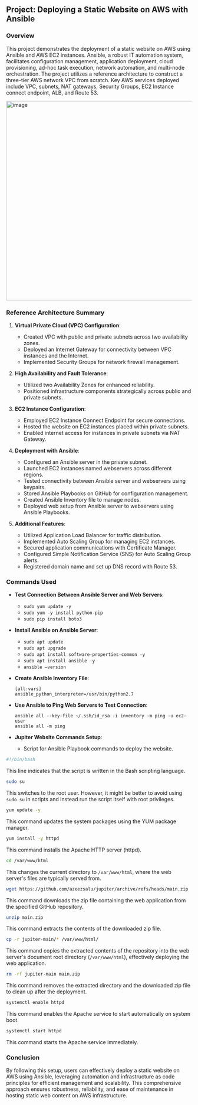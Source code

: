 ## Project: Deploying a Static Website on AWS with Ansible

### Overview
This project demonstrates the deployment of a static website on AWS using Ansible and AWS EC2 instances. Ansible, a robust IT automation system, facilitates configuration management, application deployment, cloud provisioning, ad-hoc task execution, network automation, and multi-node orchestration. The project utilizes a reference architecture to construct a three-tier AWS network VPC from scratch. Key AWS services deployed include VPC, subnets, NAT gateways, Security Groups, EC2 Instance connect endpoint, ALB, and Route 53.

<img width="540" alt="image" src="https://github.com/chidex-henry/ansible-playbooks-latest/assets/77998377/1d983f10-c749-482f-a369-51e90d7e6f3e">


### Reference Architecture Summary

1. **Virtual Private Cloud (VPC) Configuration**:
    - Created VPC with public and private subnets across two availability zones.
    - Deployed an Internet Gateway for connectivity between VPC instances and the Internet.
    - Implemented Security Groups for network firewall management.

2. **High Availability and Fault Tolerance**:
    - Utilized two Availability Zones for enhanced reliability.
    - Positioned infrastructure components strategically across public and private subnets.

3. **EC2 Instance Configuration**:
    - Employed EC2 Instance Connect Endpoint for secure connections.
    - Hosted the website on EC2 instances placed within private subnets.
    - Enabled internet access for instances in private subnets via NAT Gateway.

4. **Deployment with Ansible**:
    - Configured an Ansible server in the private subnet.
    - Launched EC2 instances named webservers across different regions.
    - Tested connectivity between Ansible server and webservers using keypairs.
    - Stored Ansible Playbooks on GitHub for configuration management.
    - Created Ansible Inventory file to manage nodes.
    - Deployed web setup from Ansible server to webservers using Ansible Playbooks.

5. **Additional Features**:
    - Utilized Application Load Balancer for traffic distribution.
    - Implemented Auto Scaling Group for managing EC2 instances.
    - Secured application communications with Certificate Manager.
    - Configured Simple Notification Service (SNS) for Auto Scaling Group alerts.
    - Registered domain name and set up DNS record with Route 53.

### Commands Used

- **Test Connection Between Ansible Server and Web Servers**:
    - `sudo yum update -y`
    - `sudo yum -y install python-pip`
    - `sudo pip install boto3`

- **Install Ansible on Ansible Server**:
    - `sudo apt update`
    - `sudo apt upgrade`
    - `sudo apt install software-properties-common -y`
    - `sudo apt install ansible -y`
    - `ansible –version`

- **Create Ansible Inventory File**:
    ```
    [all:vars]
    ansible_python_interpreter=/usr/bin/python2.7
    ```

- **Use Ansible to Ping Web Servers to Test Connection**:
    ```
    ansible all --key-file ~/.ssh/id_rsa -i inventory -m ping -u ec2-user
    ansible all -m ping
    ```

- **Jupiter Website Commands Setup**:
    - Script for Ansible Playbook commands to deploy the website.

```bash
#!/bin/bash
```
This line indicates that the script is written in the Bash scripting language.

```bash
sudo su
```
This switches to the root user. However, it might be better to avoid using `sudo su` in scripts and instead run the script itself with root privileges.

```bash
yum update -y
```
This command updates the system packages using the YUM package manager.

```bash
yum install -y httpd
```
This command installs the Apache HTTP server (httpd).

```bash
cd /var/www/html
```
This changes the current directory to `/var/www/html`, where the web server's files are typically served from.

```bash
wget https://github.com/azeezsalu/jupiter/archive/refs/heads/main.zip
```
This command downloads the zip file containing the web application from the specified GitHub repository.

```bash
unzip main.zip
```
This command extracts the contents of the downloaded zip file.

```bash
cp -r jupiter-main/* /var/www/html/
```
This command copies the extracted contents of the repository into the web server's document root directory (`/var/www/html`), effectively deploying the web application.

```bash
rm -rf jupiter-main main.zip
```
This command removes the extracted directory and the downloaded zip file to clean up after the deployment.

```bash
systemctl enable httpd 
```
This command enables the Apache service to start automatically on system boot.

```bash
systemctl start httpd
```
This command starts the Apache service immediately.
  

### Conclusion
By following this setup, users can effectively deploy a static website on AWS using Ansible, leveraging automation and infrastructure as code principles for efficient management and scalability. This comprehensive approach ensures robustness, reliability, and ease of maintenance in hosting static web content on AWS infrastructure.
